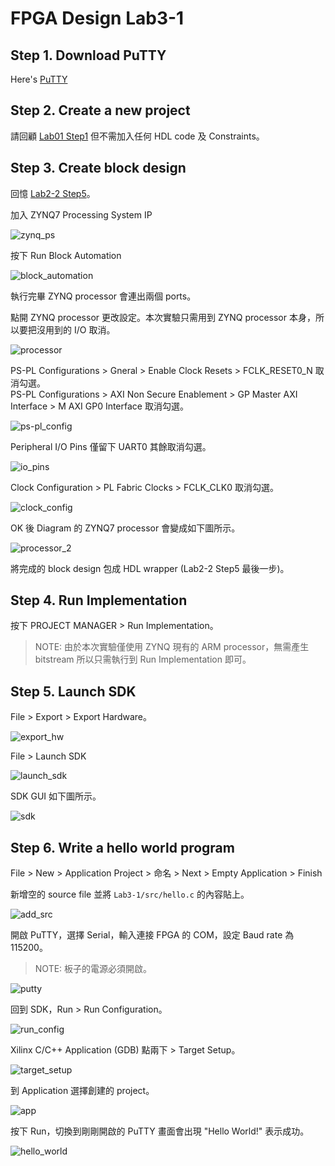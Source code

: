 FPGA Design Lab3-1
=================
## Step 1. Download PuTTY

Here's [PuTTY](https://www.putty.org/)

## Step 2. Create a new project
請回顧 [Lab01 Step1](https://github.com/ncku-vlsilab/FPGA_Design/tree/master/Lab01#step-1-create-a-new-project) 但不需加入任何 HDL code 及 Constraints。

## Step 3. Create block design

回憶 [Lab2-2 Step5](https://github.com/ncku-vlsilab/FPGA_Design/tree/master/Lab02/Lab2-2#step-5-block-design)。

加入 ZYNQ7 Processing System IP

![zynq_ps](images/zynq_ps.png)

按下 Run Block Automation

![block_automation](images/block_automation.png)

執行完畢 ZYNQ processor 會連出兩個 ports。

點開 ZYNQ processor 更改設定。本次實驗只需用到 ZYNQ processor 本身，所以要把沒用到的 I/O 取消。

![processor](images/processor.png)

PS-PL Configurations > Gneral > Enable Clock Resets > FCLK_RESET0_N 取消勾選。  
PS-PL Configurations > AXI Non Secure Enablement > GP Master AXI Interface > M AXI GP0 Interface 取消勾選。

![ps-pl_config](images/config.png)

Peripheral I/O Pins 僅留下 UART0 其餘取消勾選。

![io_pins](images/IO_pins.png)

Clock Configuration > PL Fabric Clocks > FCLK_CLK0 取消勾選。

![clock_config](images/clock_config.png)

OK 後 Diagram 的 ZYNQ7 processor 會變成如下圖所示。

![processor_2](images/processor_2.png)

將完成的 block design 包成 HDL wrapper (Lab2-2 Step5 最後一步)。

## Step 4. Run Implementation

按下 PROJECT MANAGER > Run Implementation。
> NOTE: 由於本次實驗僅使用 ZYNQ 現有的 ARM processor，無需產生 bitstream 所以只需執行到 Run Implementation 即可。

## Step 5. Launch SDK

File > Export > Export Hardware。

![export_hw](images/export_hw.png)

File > Launch SDK

![launch_sdk](images/launch_sdk.png)

SDK GUI 如下圖所示。

![sdk](images/sdk.png)

## Step 6. Write a hello world program

File > New > Application Project > 命名 > Next > Empty Application > Finish

新增空的 source file 並將 `Lab3-1/src/hello.c` 的內容貼上。

![add_src](images/add_src.png)

開啟 PuTTY，選擇 Serial，輸入連接 FPGA 的 COM，設定 Baud rate 為 115200。
> NOTE: 板子的電源必須開啟。

![putty](images/putty.png)

回到 SDK，Run > Run Configuration。

![run_config](images/run_config.png)

Xilinx C/C++ Application (GDB) 點兩下 > Target Setup。

![target_setup](images/target_setup.png)

到 Application 選擇創建的 project。

![app](images/app.png)

按下 Run，切換到剛剛開啟的 PuTTY 畫面會出現 "Hello World!" 表示成功。

![hello_world](images/hello_world.png)
